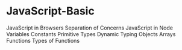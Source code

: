 # JavaScript-Basic

JavaScript in Browsers
Separation of Concerns
JavaScript in Node
Variables
Constants
Primitive Types 
Dynamic Typing 
Objects
Arrays
Functions
Types of Functions
